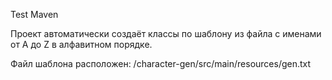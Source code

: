 Test Maven

Проект автоматически создаёт классы по шаблону из файла с именами от A до Z в алфавитном порядке.

Файл шаблона расположен: /character-gen/src/main/resources/gen.txt
